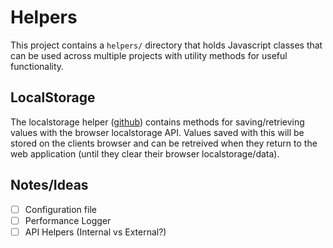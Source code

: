 # Helpers
This project contains a `helpers/` directory that holds Javascript classes that can be used across multiple
projects with utility methods for useful functionality.

## LocalStorage
The localstorage helper ([github](https://github.com/devlinjunker/template.webpack.fend/blob/master/src/helpers/localStorage.helper.js))
contains methods for saving/retrieving values with the browser localstorage API. Values saved with this will be
stored on the clients browser and can be retreived when they return to the web application (until they clear
their browser localstorage/data).

## Notes/Ideas
 - [ ] Configuration file
 - [ ] Performance Logger
 - [ ] API Helpers (Internal vs External?)
